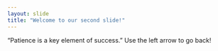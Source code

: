 ```yaml
---
layout: slide
title: "Welcome to our second slide!"
---
```

“Patience is a key element of success.”
Use the left arrow to go back!
